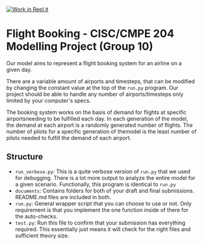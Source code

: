[![Work in Repl.it](https://classroom.github.com/assets/work-in-replit-14baed9a392b3a25080506f3b7b6d57f295ec2978f6f33ec97e36a161684cbe9.svg)](https://classroom.github.com/online_ide?assignment_repo_id=317169&assignment_repo_type=GroupAssignmentRepo)

# Flight Booking - CISC/CMPE 204 Modelling Project (Group 10)

Our model aims to represent a flight booking system for an airline on a given day.

There are a variable amount of airports and timesteps, that can be modified by changing the constant value at the top of the `run.py` program. Our project should be able to handle any number of airports/timesteps only limited by your computer's specs.

The booking system works on the basis of demand for flights at specific airportsneeding to be fulfilled each day.  In each generation of the model, the demand at each airport is a randomly generated number of flights. The number of pilots for a specific generation of themodel is the least number of pilots needed to fulfill the demand of each airport.


## Structure

* `run_verbose.py`: This is a quite verbose version of `run.py` that we used for debugging. There is a lot more output to analyze the entire model for a given scenario. Functionally, this program is identical to `run.py`
* `documents`: Contains folders for both of your draft and final submissions. README.md files are included in both.
* `run.py`: General wrapper script that you can choose to use or not. Only requirement is that you implement the one function inside of there for the auto-checks.
* `test.py`: Run this file to confirm that your submission has everything required. This essentially just means it will check for the right files and sufficient theory size.
